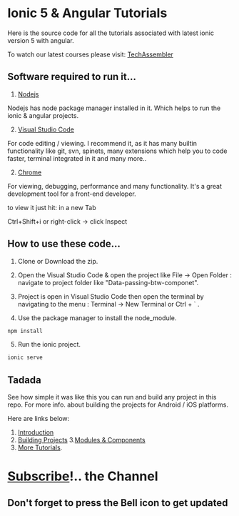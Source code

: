 # Ionic 5 & Angular Tutorials

Here is the source code for all the tutorials associated with latest ionic version 5 with angular.

To watch our latest courses please visit:
[TechAssembler](https://www.youtube.com/channel/UC1N8wlsT71TyWOFq4y-4V6Q) 

## Software required to run it...

1. [Nodejs](https://nodejs.org/en/)

Nodejs has node package manager installed in it. Which helps to run the ionic & angular projects.

2. [Visual Studio Code](https://code.visualstudio.com/)

For code editing / viewing. I recommend it, as it has many builtin functionality like git, svn, spinets, many extensions which help you to code faster, terminal integrated in it and many more..


2. [Chrome](https://www.google.com/chrome/)

For viewing, debugging, performance and many functionality.
It's a great development tool for a front-end developer.

to view it just hit: in a new Tab

Ctrl+Shift+i or right-click -> click Inspect


## How to use these code...

 1. Clone or Download the zip.

 2. Open the Visual Studio Code & open the project like File -> Open Folder : navigate to project folder like "Data-passing-btw-componet".

 3. Project is open in Visual Studio Code then open the terminal by navigating to the menu : Terminal -> New Terminal or Ctrl + ` .

4. Use the package manager to install the node_module.

```cmd
npm install
```
5. Run the ionic project.
```cmd
ionic serve
```

## Tadada

See how simple it was like this you can run and build any project in this repo. For more info. about building the projects for Android / iOS platforms.

 Here are links below:

1. [Introduction](https://www.youtube.com/watch?v=Of6DXZ3-yDQ)
2. [Building Projects](https://www.youtube.com/watch?v=S8owTF2nSGw&t=3s)
3.[Modules & Components](https://www.youtube.com/watch?v=ifzr5cCsrfA)
4. [More Tutorials](https://www.youtube.com/watch?v=Of6DXZ3-yDQ&list=PLeEImLH0g06Degx9g6A_MnJbfHLKKwKj8).

# [Subscribe](https://www.youtube.com/channel/UC1N8wlsT71TyWOFq4y-4V6Q)!.. the Channel
## Don't forget to press the Bell icon to get updated
